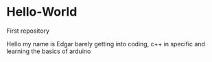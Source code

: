 # Hello-World
First repository

Hello my name is Edgar barely getting into coding, c++ in specific
and learning the basics of arduino
